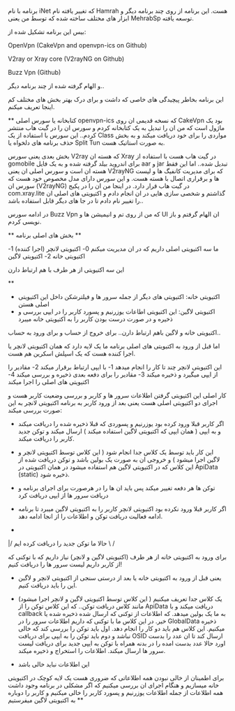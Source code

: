 برنامه با نام iNet که تغییر یافته نام Hamrah هست.
این برنامه از روی چند برنامه دیگر و ابزار های مختلف ساخته شده که توسط من یعنی MehrabSp توسعه یافته.

بیس این برنامه تشکیل شده از:

OpenVpn (CakeVpn and openvpn-ics on Github)

V2ray or Xray core (V2rayNG on Github)

Buzz Vpn (Github)

و الهام گرفته شده از چند برنامه دیگر..


این برنامه بخاطر پیچیدگی های خاصی که داشت و برای درک بهتر بخش های مختلف کم اینجا تعریف میکنم.

**
کتابخانه یا سورس اصلی openvpn-ics که نسخه قدیمی ان روی CakeVpn بود یک ماژول است که من ان را تبدیل به یک کتابخانه کردم و سورس ان را در گیت هاب منتشر کردم.. این سورس با استفاده از یک Class مواردی را برای خود دریافت میکند و به بخش حذف برنامه های دلخواه یا Split Tun به صورت استاتیک هست.

بخش بعدی یعنی سورس V2ray که هسته ان Xray در گیت هاب هست با استفاده از gomobile برای اندروید بیلد گرفته شده و به یک فایل aar و jar تبدیل شده.. اما این فقط هسته ان است و سورس اصلی ان یعنی V2rayNG که برای مدیریت کانفیگ ها و لیست ها و برقراری اتصال با هسته هست. و این سورس دارای مدل مخصوص خود هست که سورس ان (V2rayNG) در گیت هاب قرار دارد. در اینجا من ان را در پکیج com.xray.lite گذاشتم و شخصی سازی هایی در ان انجام دادم و اکتیویتی های اصلی ان را تغییر نام دادم تا در جا های دیگر قابل استفاده باشد..

در ادامه سورس Buzz Vpn که من از روی تم و انیمیشن ها و UI ان الهام گرفتم و باز نویسی کردم.

** بخش های اصلی برنامه **


ما سه اکتیویتی اصلی داریم که در ان مدیریت میکنم
0- اکتیویتی لانچر (اجرا کننده)
1- اکتیویتی خانه
2- اکتیویتی لاگین

این سه اکتیویتی از هر طرف با هم ارتباط دارن

**
- اکتیویتی خانه: اکتیویتی های دیگر از جمله سرور ها و فیلترشکن داخل این اکتیویتی اصلی هستن
- اکتیویتی لاگین: این اکتیویتی اطاعات یوزرنیم و پسورد کاربر را در ایپی بررسی و ذخیره و در صورت درست بودن کاربر را به اکتیویتی خانه میبرد

اکتیویتی خانه و لاگین باهم ارتباط دارن.. برای خروج از حساب و برای ورود به حساب..


اما
قبل از ورود به اکتیویتی های اصلی برنامه ما یک لایه دارد که همان اکتیویتی لانچر یا اجرا کننده هست که یک اسپلش اسکرین هم هست.


این اکتیویتی لانچر چند تا کار را انجام میدهد
1- با ایپی ارتباط برقرار میکند
2- مقادیر را از ایپی میگیرد و ذخیره میکند
3- مقادیر را برای دفعه بعدی ذخیره و بررسی میکند
4- اکتیویتی های اصلی را اجرا میکند

کار اصلی این اکتیویتی گرفتن اطلاعات سرور ها و کاربر و بررسی وضعیت کاربر هست و اجرای دو اکتیویتی اصلی هست
یعنی بعد از ورود کاربر به برنامه اکتیویتی لانچر به این صورت بررسی میکند:

- اگر کاربر قبلا ورود کرده بود یوزرنیم و پسوردی که قبلا ذخیره شده را دریافت میکند و به ایپی ( همان ایپی که اکتیویتی لاگین استفاده میکند ) ارسال میکند و توکن جدید کاربر را دریافت میکند.

* این کار باید توسط یک کلاس جدا انجام شود ( این کلاس توسط اکتیویتی لانچر و لاگین اجرا میشود ) و خروجی ان به صورت یک بولین باشد و توکن دریافت شده از این کلاس که در اکتیویتی لاگین هم استفاده میشود در همان اکتیویتی در ApiData (static) ذخیره شود.

* توکن ها هر دفعه تغییر میکند پس باید ان ها را در هرصورت برای اجرای برنامه و دریافت سرور ها از ایپی دریافت کرد

- اگر کاربر قبلا ورود نکرده بود اکتیویتی لانچر کاربر را به اکتیویتی لاگین میبرد تا برنامه ادامه فعالیت دریافت توکن و اطلاعات را از انجا ادامه دهد.

 *
\|/ حالا ما توکن جدید را دریافت کرده ایم
\ /

برای ورود به اکتیویتی خانه از هر طرف (اکتیویتی لاگین و لانچر) نیاز داریم که با توکنی که از کاربر داریم لیست سرور ها را دریافت کنیم!

* یعنی قبل از ورود به اکتیویتی خانه یا بعد از درستی سنجی از اکتیویتی لانچر و لاگین این را باید دریافت کنیم.

* یک کلاس جدا تعریف میکنیم ( این کلاس توسط اکتیویتی لاگین و لانچر اجرا میشود) مانند کلاس دریافت توکن.. که این کلاس توکن را از ApiData دریافت میکند و با callback به ما یک بولین میدهد. که اطلاعات از توکنی که ارسال شده ذخیره شده یا خیر. در این کلاس ما با توکنی که داریم اطلاعات سرور را در GlobalData ذخیره میکنیم.
این کلاس هم باید دو کار را انجام دهد.
اول باید توکن را بررسی کند که خالی نباشد و دوم باید توکن را به ایپی برای دریافت OSID ارسال کند تا ان عدد را بدست اورد
حالا عدد بدست امده را در بدنه همراه با توکن به ایپی جدید برای دریافت لیست سرور ها ارسال میکند. اطلاعات را استخراج و ذخیره میکند.


* این اطلاعات نباید خالی باشد

برای اطمینان از خالی نبودن همه اطلاعاتی که ضروری هست یک لایه کوچک در اکتیویتی خانه میسازیم و هنگام اجرای ان بررسی میکنیم که اگر مشکلی در برنامه وجود داشت همه اطلاعات از جمله اطلاعات یوزرنیم و پسورد کاربر را خالی میکنیم و کاربر را دوباره به اکتیویتی لاگین میفرستیم **




